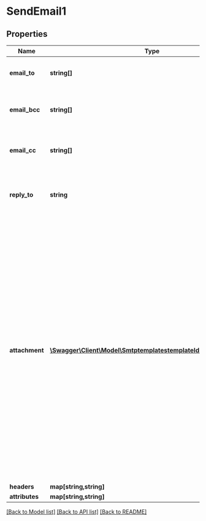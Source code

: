 # SendEmail1

## Properties
Name | Type | Description | Notes
------------ | ------------- | ------------- | -------------
**email_to** | **string[]** | Email addresses of the recipients | 
**email_bcc** | **string[]** | Email addresses of the recipients in bcc | [optional] 
**email_cc** | **string[]** | Email addresses of the recipients in cc | [optional] 
**reply_to** | **string** | Email on which campaign recipients will be able to reply to | [optional] 
**attachment** | [**\Swagger\Client\Model\SmtptemplatestemplateIdsendAttachment[]**](SmtptemplatestemplateIdsendAttachment.md) | Pass the absolute URL (no local file) or the base64 content of the attachment. Name can be used in both cases to define the attachment name. It is mandatory in case of content. Extension allowed: gif, png, bmp, cgm, jpg, jpeg, tif, tiff, rtf, txt, css, shtml, html, htm, csv, zip, pdf, xml, ods, doc, docx, docm, ics, xls, xlsx, ppt, tar, and ez | [optional] 
**headers** | **map[string,string]** |  | [optional] 
**attributes** | **map[string,string]** |  | [optional] 

[[Back to Model list]](../README.md#documentation-for-models) [[Back to API list]](../README.md#documentation-for-api-endpoints) [[Back to README]](../README.md)


